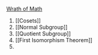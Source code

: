 [Wrath of Math](https://www.youtube.com/playlist?list=PLztBpqftvzxVvdVmBMSM4PVeOsE5w1NnN)
1. [[Cosets]]
2. [[Normal Subgroup]]
3. [[Quotient Subgroup]]
4. [[First Isomorphism Theorem]]
5. 

